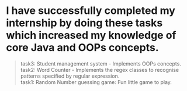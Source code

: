 # I have successfully completed my internship by doing these tasks which increased my knowledge of core Java and OOPs concepts.
>task3: Student management system - Implements OOPs concepts. <br>
>task2: Word Counter - Implements the regex classes to recognise patterns specified by regular expression. <br>
>task1: Random Number guessing game: Fun little game to play.

